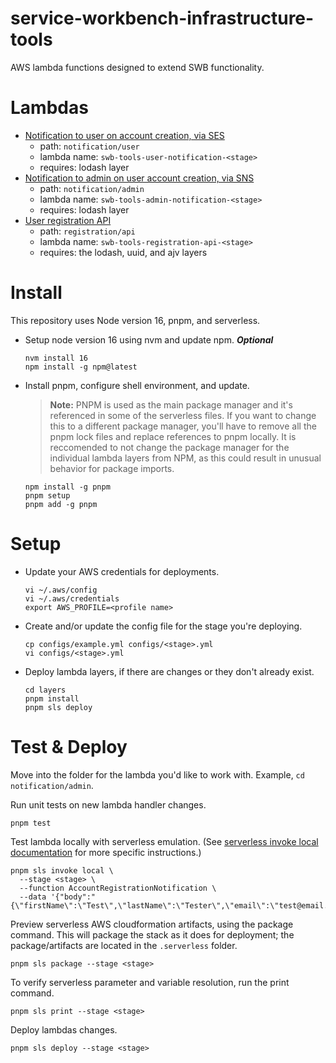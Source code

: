 # service-workbench-infrastructure-tools
AWS lambda functions designed to extend SWB functionality.

# Lambdas

- [Notification to user on account creation, via SES](notification/user)
  - path: `notification/user`
  - lambda name: `swb-tools-user-notification-<stage>`
  - requires: lodash layer
- [Notification to admin on user account creation, via SNS](notification/admin)
  - path: `notification/admin`
  - lambda name: `swb-tools-admin-notification-<stage>`
  - requires: lodash layer
- [User registration API](registration/api)
  - path: `registration/api`
  - lambda name: `swb-tools-registration-api-<stage>`
  - requires: the lodash, uuid, and ajv layers

# Install
This repository uses Node version 16, pnpm, and serverless.


- Setup node version 16 using nvm and update npm. ***Optional***
  ```shell
  nvm install 16
  npm install -g npm@latest
  ```


- Install pnpm, configure shell environment, and update.

  > **Note:** PNPM is used as the main package manager and it's referenced in some of the serverless files. If you want to change this to a different package manager, you'll have to remove all  the pnpm lock files and replace references to pnpm locally. It is reccomended to not change the package manager for the individual lambda layers from NPM, as this could result in unusual behavior for package imports.

  ```shell
  npm install -g pnpm
  pnpm setup
  pnpm add -g pnpm
  ```

# Setup

- Update your AWS credentials for deployments.
  ```shell
  vi ~/.aws/config
  vi ~/.aws/credentials
  export AWS_PROFILE=<profile name>
  ```

- Create and/or update the config file for the stage you're deploying.
  ```shell
  cp configs/example.yml configs/<stage>.yml
  vi configs/<stage>.yml
  ```

- Deploy lambda layers, if there are changes or they don't already exist.
  ```shell
  cd layers
  pnpm install
  pnpm sls deploy
  ```

# Test & Deploy
Move into the folder for the lambda you'd like to work with. Example, `cd notification/admin`.

Run unit tests on new lambda handler changes.
```shell
pnpm test
```

Test lambda locally with serverless emulation. (See [serverless invoke local documentation](https://www.serverless.com/framework/docs/providers/aws/cli-reference/invoke-local) for more specific instructions.)
```shell
pnpm sls invoke local \
  --stage <stage> \
  --function AccountRegistrationNotification \
  --data '{"body":"{\"firstName\":\"Test\",\"lastName\":\"Tester\",\"email\":\"test@email.com\"}"}'
```

Preview serverless AWS cloudformation artifacts, using the package command. This will package the stack as it does for deployment; the package/artifacts are located in the `.serverless` folder.
```shell
pnpm sls package --stage <stage>
```

To verify serverless parameter and variable resolution, run the print command.
```shell
pnpm sls print --stage <stage>
```

Deploy lambdas changes.
```shell
pnpm sls deploy --stage <stage>
```
